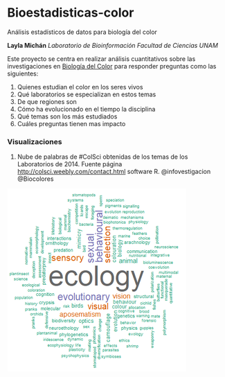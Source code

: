 # Bioestadisticas-color
Análisis estadísticos de datos para biología del color

**Layla Michán**
_Laboratorio de Bioinformación_
_Facultad de Ciencias UNAM_

Este proyecto se centra en realizar análisis cuantitativos sobre las investigaciones en [Biología del Color](https://es.wikipedia.org/wiki/Color_en_los_seres_vivos) para responder preguntas como las siguientes:
1. Quienes estudian el color en los seres vivos
2. Qué laboratorios se especializan en estos temas
3. De que regiones son
4. Cómo ha evolucionado en el tiempo la disciplina
5. Qué temas son los más estudiados
6. Cuáles preguntas tienen mas impacto

### Visualizaciones

1. Nube de palabras de #ColSci obtenidas de los temas de los Laboratorios de 2014. Fuente página http://colsci.weebly.com/contact.html software R. @infovestigacion @Biocolores

![Figura 1](https://github.com/lmichan/Bioestadisticas-color/blob/c0a7b76bdade7e39c405e3d3fc058fc71f7dd063/nube%20biocol.png)


